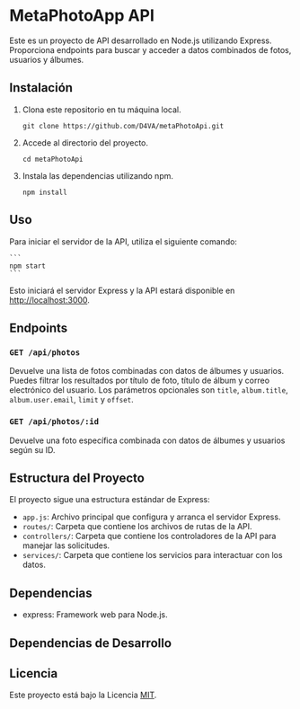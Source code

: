 # MetaPhotoApp API

Este es un proyecto de API desarrollado en Node.js utilizando Express. Proporciona endpoints para buscar y acceder a datos combinados de fotos, usuarios y álbumes.

## Instalación

1. Clona este repositorio en tu máquina local.

    ```
    git clone https://github.com/D4VA/metaPhotoApi.git
    ```

2. Accede al directorio del proyecto.

    ```
    cd metaPhotoApi
    ```

3. Instala las dependencias utilizando npm.

    ```
    npm install
    ```
## Uso

Para iniciar el servidor de la API, utiliza el siguiente comando:

    ```
    npm start
    ```

Esto iniciará el servidor Express y la API estará disponible en [http://localhost:3000](http://localhost:3000).

## Endpoints

### `GET /api/photos`

Devuelve una lista de fotos combinadas con datos de álbumes y usuarios. Puedes filtrar los resultados por título de foto, título de álbum y correo electrónico del usuario. Los parámetros opcionales son `title`, `album.title`, `album.user.email`, `limit` y `offset`.

### `GET /api/photos/:id`

Devuelve una foto específica combinada con datos de álbumes y usuarios según su ID.

## Estructura del Proyecto

El proyecto sigue una estructura estándar de Express:

- `app.js`: Archivo principal que configura y arranca el servidor Express.
- `routes/`: Carpeta que contiene los archivos de rutas de la API.
- `controllers/`: Carpeta que contiene los controladores de la API para manejar las solicitudes.
- `services/`: Carpeta que contiene los servicios para interactuar con los datos.

## Dependencias

- express: Framework web para Node.js.

## Dependencias de Desarrollo


## Licencia

Este proyecto está bajo la Licencia [MIT](LICENSE).

